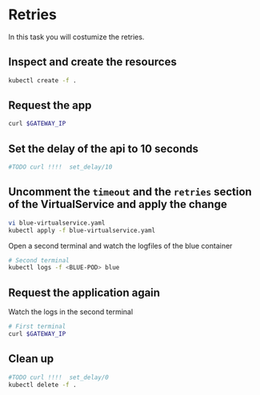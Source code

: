 # Retries

In this task you will costumize the retries.

## Inspect and create the resources

```bash
kubectl create -f .
```

## Request the app

```bash
curl $GATEWAY_IP
```

## Set the delay of the api to 10 seconds

```bash
#TODO curl !!!!  set_delay/10
```

## Uncomment the `timeout` and the `retries` section of the VirtualService and apply the change

```bash
vi blue-virtualservice.yaml
kubectl apply -f blue-virtualservice.yaml
```

Open a second terminal and watch the logfiles of the blue container

```bash
# Second terminal
kubectl logs -f <BLUE-POD> blue
```

## Request the application again

Watch the logs in the second terminal

```bash
# First terminal
curl $GATEWAY_IP
```

## Clean up

```bash
#TODO curl !!!!  set_delay/0
kubectl delete -f .
```

